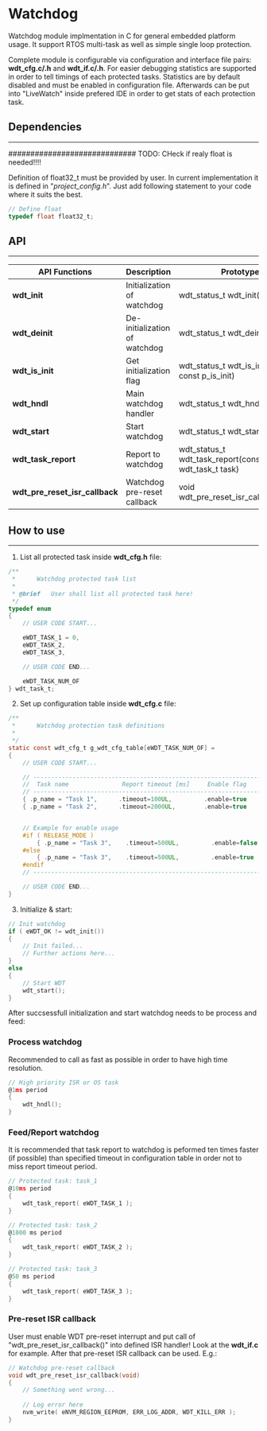 # Watchdog
Watchdog module implmentation in C for general embedded platform usage. It support RTOS multi-task as well as simple single loop protection. 

Complete module is configurable via configuration and interface file pairs: **wdt_cfg.c/.h** and **wdt_if.c/.h**. For easier debugging statistics are supported in order to tell timings of each protected tasks. Statistics are by default disabled and must be enabled in configuration file. Afterwards can be put into "LiveWatch" inside prefered IDE in order to get stats of each protection task.

## Dependencies
---

#############################
TODO: CHeck if realy float is needed!!!!

Definition of float32_t must be provided by user. In current implementation it is defined in "*project_config.h*". Just add following statement to your code where it suits the best.

```C
// Define float
typedef float float32_t;
```


 ## API
---


| API Functions | Description | Prototype |
| --- | ----------- | ----- |
| **wdt_init** | Initialization of watchdog | wdt_status_t wdt_init(void) |
| **wdt_deinit** | De-initialization of watchdog | wdt_status_t wdt_deinit(void) |
| **wdt_is_init** | Get initialization flag | wdt_status_t 	wdt_is_init(bool * const p_is_init) |
| **wdt_hndl** | Main watchdog handler | wdt_status_t wdt_hndl(void) |
| **wdt_start** | Start watchdog | wdt_status_t wdt_start(void) |
| **wdt_task_report** | Report to watchdog | wdt_status_t wdt_task_report(const wdt_task_t task) |
| **wdt_pre_reset_isr_callback** | Watchdog pre-reset callback | void wdt_pre_reset_isr_callback(void) |
	

## How to use
---

1. List all protected task inside **wdt_cfg.h** file:
```C
/**
 * 		Watchdog protected task list
 * 
 * @brief	User shall list all protected task here! 
 */
typedef enum
{
	// USER CODE START...

	eWDT_TASK_1 = 0,
	eWDT_TASK_2,
	eWDT_TASK_3,

	// USER CODE END...

	eWDT_TASK_NUM_OF
} wdt_task_t;
```

2. Set up configuration table inside **wdt_cfg.c** file:
```C
/**
 *      Watchdog protection task definitions
 * 
 */
static const wdt_cfg_t g_wdt_cfg_table[eWDT_TASK_NUM_OF] = 
{
    // USER CODE START...

	// ------------------------------------------------------------------
	//	Task name			    Report timeout [ms]	    Enable flag 	
	// ------------------------------------------------------------------
    { .p_name = "Task 1",      .timeout=100UL,         .enable=true        }
    { .p_name = "Task 2",      .timeout=2000UL,        .enable=true        }


    // Example for enable usage
    #if ( RELEASE_MODE )
        { .p_name = "Task 3",    .timeout=500UL,         .enable=false    }
    #else
        { .p_name = "Task 3",    .timeout=500UL,         .enable=true     }
    #endif
    // ------------------------------------------------------------------

    // USER CODE END...
}
```

3. Initialize & start:
```C
// Init watchdog
if ( eWDT_OK != wdt_init())
{
    // Init failed...
    // Further actions here...
}
else
{
    // Start WDT
    wdt_start();
}
```

After succsessfull initialization and start watchdog needs to be process and feed:

### Process watchdog
Recommended to call as fast as possible in order to have high time resolution.
```C
// High priority ISR or OS task
@1ms period
{
    wdt_hndl();
}
```

### Feed/Report watchdog
It is recommended that task report to watchdog is peformed ten times faster (if possible) than specified timeout in configuration table in order not to miss report timeout period.
```C
// Protected task: task_1
@10ms period
{
    wdt_task_report( eWDT_TASK_1 );
}

// Protected task: task_2
@1000 ms period
{
    wdt_task_report( eWDT_TASK_2 );
}

// Protected task: task_3
@50 ms period
{
    wdt_task_report( eWDT_TASK_3 );
}

```

### Pre-reset ISR callback
User must enable WDT pre-reset interrupt and put call of "wdt_pre_reset_isr_callback()" into defined ISR handler! Look at the **wdt_if.c** for example.
After that pre-reset ISR callback can be used. E.g.:
```C
// Watchdog pre-reset callback
void wdt_pre_reset_isr_callback(void)
{
    // Something went wrong...
    
    // Log error here
    nvm_write( eNVM_REGION_EEPROM, ERR_LOG_ADDR, WDT_KILL_ERR );
}
```
